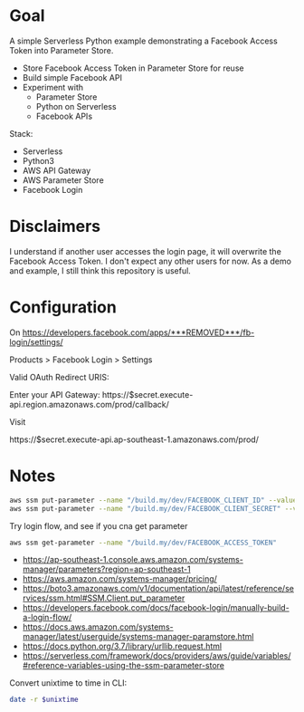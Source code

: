 # Goal

A simple Serverless Python example demonstrating a Facebook Access Token into Parameter Store.

- Store Facebook Access Token in Parameter Store for reuse
- Build simple Facebook API
- Experiment with
  - Parameter Store
  - Python on Serverless
  - Facebook APIs

Stack:
  - Serverless
  - Python3
  - AWS API Gateway
  - AWS Parameter Store
  - Facebook Login

# Disclaimers

I understand if another user accesses the login page, it will overwrite the Facebook Access Token. I don't expect any other users for now. As a demo and example, I still think this repository is useful.

# Configuration

On https://developers.facebook.com/apps/***REMOVED***/fb-login/settings/

Products > Facebook Login > Settings

Valid OAuth Redirect URIS:

Enter your API Gateway: https://$secret.execute-api.region.amazonaws.com/prod/callback/

Visit

https://$secret.execute-api.ap-southeast-1.amazonaws.com/prod/

# Notes

```sh
aws ssm put-parameter --name "/build.my/dev/FACEBOOK_CLIENT_ID" --value $app_id --type String --region ap-southeast-1
aws ssm put-parameter --name "/build.my/dev/FACEBOOK_CLIENT_SECRET" --value $client_secret --type String --region ap-southeast-1
```

Try login flow, and see if you cna get parameter

```sh
aws ssm get-parameter --name "/build.my/dev/FACEBOOK_ACCESS_TOKEN"
```

- https://ap-southeast-1.console.aws.amazon.com/systems-manager/parameters?region=ap-southeast-1
- https://aws.amazon.com/systems-manager/pricing/
- https://boto3.amazonaws.com/v1/documentation/api/latest/reference/services/ssm.html#SSM.Client.put_parameter
- https://developers.facebook.com/docs/facebook-login/manually-build-a-login-flow/
- https://docs.aws.amazon.com/systems-manager/latest/userguide/systems-manager-paramstore.html
- https://docs.python.org/3.7/library/urllib.request.html
- https://serverless.com/framework/docs/providers/aws/guide/variables/#reference-variables-using-the-ssm-parameter-store

Convert unixtime to time in CLI:

```sh
date -r $unixtime
```
